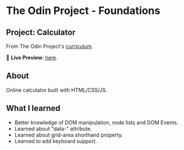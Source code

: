 # The Odin Project - Foundations

## Project: Calculator
From The Odin Project's [curriculum](https://www.theodinproject.com/lessons/foundations-calculator).

🔗 **Live Preview**: [here](https://marise-san.github.io/calculator).

## About

Online calculator built with HTML/CSS/JS.

## What I learned

* Better knowledge of DOM manipulation, node lists and DOM Events.
* Learned about "data-" attribute.
* Learned about grid-area shorthand property.
* Learned to add keyboard support.
